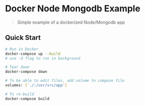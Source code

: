 # Docker Node Mongodb Example

> Simple example of a dockerized Node/Mongodb app

## Quick Start

```bash
# Run in Docker
docker-compose up --build
# use -d flag to run in background

# Tear down
docker-compose down

# To be able to edit files, add volume to compose file
volumes: ['./:/usr/src/app']

# To re-build
docker-compose build
```
